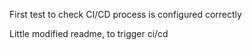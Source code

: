 

First test to check CI/CD process is configured correctly

Little modified readme, to trigger ci/cd
